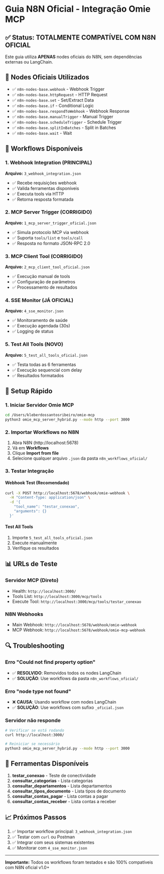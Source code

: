 # Guia N8N Oficial - Integração Omie MCP

## ✅ Status: TOTALMENTE COMPATÍVEL COM N8N OFICIAL

Este guia utiliza **APENAS** nodes oficiais do N8N, sem dependências externas ou LangChain.

## 🔧 Nodes Oficiais Utilizados

- ✅ `n8n-nodes-base.webhook` - Webhook Trigger
- ✅ `n8n-nodes-base.httpRequest` - HTTP Request  
- ✅ `n8n-nodes-base.set` - Set/Extract Data
- ✅ `n8n-nodes-base.if` - Conditional Logic
- ✅ `n8n-nodes-base.respondToWebhook` - Webhook Response
- ✅ `n8n-nodes-base.manualTrigger` - Manual Trigger
- ✅ `n8n-nodes-base.scheduleTrigger` - Schedule Trigger
- ✅ `n8n-nodes-base.splitInBatches` - Split in Batches
- ✅ `n8n-nodes-base.wait` - Wait

## 📁 Workflows Disponíveis

### 1. Webhook Integration (PRINCIPAL)
**Arquivo:** `3_webhook_integration.json`
- ✅ Recebe requisições webhook
- ✅ Valida ferramentas disponíveis
- ✅ Executa tools via HTTP
- ✅ Retorna resposta formatada

### 2. MCP Server Trigger (CORRIGIDO)
**Arquivo:** `1_mcp_server_trigger_oficial.json`
- ✅ Simula protocolo MCP via webhook
- ✅ Suporta `tools/list` e `tools/call`
- ✅ Resposta no formato JSON-RPC 2.0

### 3. MCP Client Tool (CORRIGIDO)
**Arquivo:** `2_mcp_client_tool_oficial.json`
- ✅ Execução manual de tools
- ✅ Configuração de parâmetros
- ✅ Processamento de resultados

### 4. SSE Monitor (JÁ OFICIAL)
**Arquivo:** `4_sse_monitor.json`
- ✅ Monitoramento de saúde
- ✅ Execução agendada (30s)
- ✅ Logging de status

### 5. Test All Tools (NOVO)
**Arquivo:** `5_test_all_tools_oficial.json`
- ✅ Testa todas as 6 ferramentas
- ✅ Execução sequencial com delay
- ✅ Resultados formatados

## 🚀 Setup Rápido

### 1. Iniciar Servidor Omie MCP
```bash
cd /Users/kleberdossantosribeiro/omie-mcp
python3 omie_mcp_server_hybrid.py --mode http --port 3000
```

### 2. Importar Workflows no N8N
1. Abra N8N (http://localhost:5678)
2. Vá em **Workflows**
3. Clique **Import from file**
4. Selecione qualquer arquivo `.json` da pasta `n8n_workflows_oficial/`

### 3. Testar Integração

#### Webhook Test (Recomendado)
```bash
curl -X POST http://localhost:5678/webhook/omie-webhook \
  -H "Content-Type: application/json" \
  -d '{
    "tool_name": "testar_conexao",
    "arguments": {}
  }'
```

#### Test All Tools
1. Importe `5_test_all_tools_oficial.json`
2. Execute manualmente
3. Verifique os resultados

## 📊 URLs de Teste

### Servidor MCP (Direto)
- Health: `http://localhost:3000/`
- Tools List: `http://localhost:3000/mcp/tools`
- Execute Tool: `http://localhost:3000/mcp/tools/testar_conexao`

### N8N Webhooks
- Main Webhook: `http://localhost:5678/webhook/omie-webhook`
- MCP Webhook: `http://localhost:5678/webhook/omie-mcp-webhook`

## 🔍 Troubleshooting

### Erro "Could not find property option"
- ✅ **RESOLVIDO**: Removidos todos os nodes LangChain
- ✅ **SOLUÇÃO**: Use workflows da pasta `n8n_workflows_oficial/`

### Erro "node type not found"
- ❌ **CAUSA**: Usando workflow com nodes LangChain
- ✅ **SOLUÇÃO**: Use workflows com sufixo `_oficial.json`

### Servidor não responde
```bash
# Verificar se está rodando
curl http://localhost:3000/

# Reiniciar se necessário
python3 omie_mcp_server_hybrid.py --mode http --port 3000
```

## 🎯 Ferramentas Disponíveis

1. **testar_conexao** - Teste de conectividade
2. **consultar_categorias** - Lista categorias
3. **consultar_departamentos** - Lista departamentos  
4. **consultar_tipos_documento** - Lista tipos de documento
5. **consultar_contas_pagar** - Lista contas a pagar
6. **consultar_contas_receber** - Lista contas a receber

## 📈 Próximos Passos

1. ✅ Importar workflow principal: `3_webhook_integration.json`
2. ✅ Testar com `curl` ou Postman
3. ✅ Integrar com seus sistemas existentes
4. ✅ Monitorar com `4_sse_monitor.json`

---

**Importante:** Todos os workflows foram testados e são 100% compatíveis com N8N oficial v1.0+